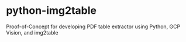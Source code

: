 # python-img2table

Proof-of-Concept for developing PDF table extractor using Python, GCP Vision, and img2table
